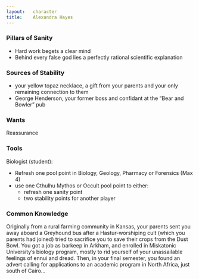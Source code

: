 ```yaml
---
layout:   character
title:    Alexandra Hayes
---
```



### Pillars of Sanity ###
- Hard work begets a clear mind
- Behind every false god lies a perfectly rational scientific explanation


### Sources of Stability ###
- your yellow topaz necklace, a gift from your parents and your only remaining connection to them
- George Henderson, your former boss and confidant at the “Bear and Bowler” pub


### Wants ###
Reassurance


### Tools ###
Biologist (student):

- Refresh one pool point in Biology, Geology, Pharmacy or Forensics (Max 4)
- use one Cthulhu Mythos or Occult pool point to either:
  - refresh one sanity point
  - two stability points for another player


### Common Knowledge ###
Originally from a rural farming community in Kansas,
your parents sent you away aboard a Greyhound bus after a Hastur-worshiping cult
(which you parents had joined) tried to sacrifice you to save their crops from the Dust Bowl.
You got a job as barkeep in Arkham, and enrolled in Miskatonic University’s biology program,
mostly to rid yourself of your unassailable feelings of ennui and dread.
Then, in your final semester,
you found an advert calling for applications to an academic program in North Africa,
just south of Cairo...
















